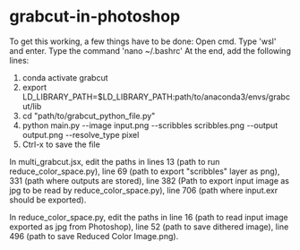 # grabcut-in-photoshop

To get this working, a few things have to be done:
Open cmd.
Type 'wsl' and enter.
Type the command 'nano ~/.bashrc'
At the end, add the following lines:
  1. conda activate grabcut
  2. export LD_LIBRARY_PATH=$LD_LIBRARY_PATH:path/to/anaconda3/envs/grabcut/lib
  3. cd "path/to/grabcut_python_file.py"
  4. python main.py --image input.png --scribbles scribbles.png --output output.png --resolve_type pixel
  5. Ctrl-x to save the file

In multi_grabcut.jsx, edit the paths in lines 13 (path to run reduce_color_space.py), line 69 (path to export "scribbles" layer as png), 331 (path where outputs are stored), line 382 (Path to export input image as jpg to be read by reduce_color_space.py), line 706 (path where input.exr should be exported).

In reduce_color_space.py, edit the paths in line 16 (path to read input image exported as jpg from Photoshop), line 52 (path to save dithered image), line 496 (path to save Reduced Color Image.png).
